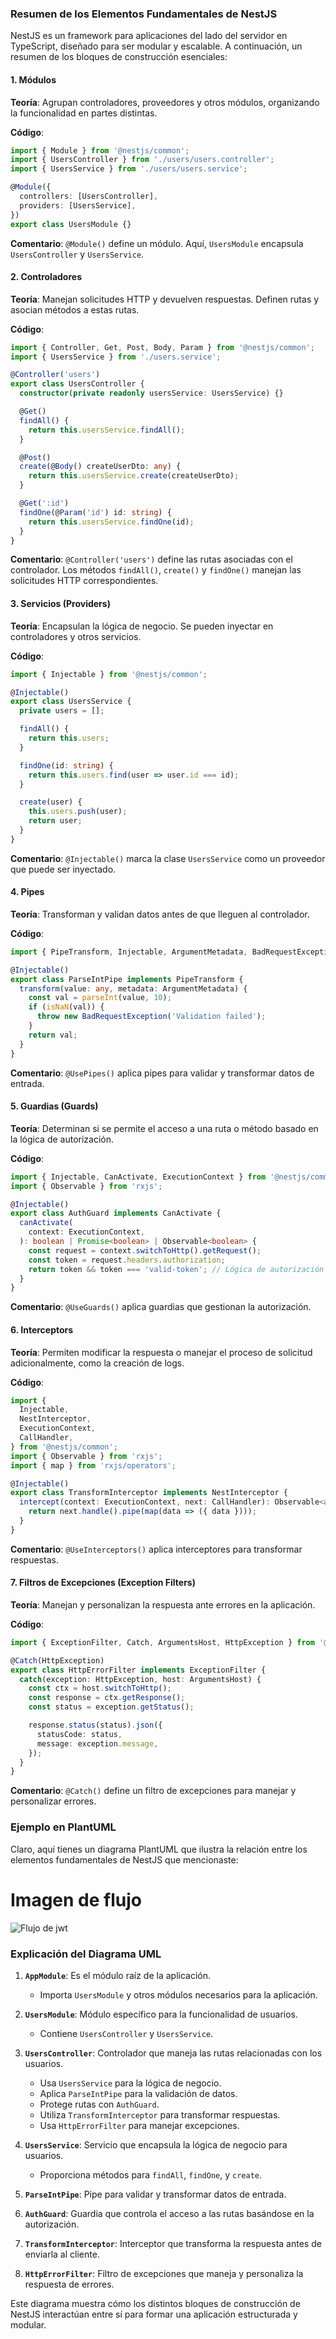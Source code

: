 ### Resumen de los Elementos Fundamentales de NestJS

NestJS es un framework para aplicaciones del lado del servidor en TypeScript, diseñado para ser modular y escalable. A continuación, un resumen de los bloques de construcción esenciales:

#### 1. **Módulos**

**Teoría**: Agrupan controladores, proveedores y otros módulos, organizando la funcionalidad en partes distintas.

**Código**:
```typescript
import { Module } from '@nestjs/common';
import { UsersController } from './users/users.controller';
import { UsersService } from './users/users.service';

@Module({
  controllers: [UsersController],
  providers: [UsersService],
})
export class UsersModule {}
```
**Comentario**: `@Module()` define un módulo. Aquí, `UsersModule` encapsula `UsersController` y `UsersService`.

#### 2. **Controladores**

**Teoría**: Manejan solicitudes HTTP y devuelven respuestas. Definen rutas y asocian métodos a estas rutas.

**Código**:
```typescript
import { Controller, Get, Post, Body, Param } from '@nestjs/common';
import { UsersService } from './users.service';

@Controller('users')
export class UsersController {
  constructor(private readonly usersService: UsersService) {}

  @Get()
  findAll() {
    return this.usersService.findAll();
  }

  @Post()
  create(@Body() createUserDto: any) {
    return this.usersService.create(createUserDto);
  }

  @Get(':id')
  findOne(@Param('id') id: string) {
    return this.usersService.findOne(id);
  }
}
```
**Comentario**: `@Controller('users')` define las rutas asociadas con el controlador. Los métodos `findAll()`, `create()` y `findOne()` manejan las solicitudes HTTP correspondientes.

#### 3. **Servicios (Providers)**

**Teoría**: Encapsulan la lógica de negocio. Se pueden inyectar en controladores y otros servicios.

**Código**:
```typescript
import { Injectable } from '@nestjs/common';

@Injectable()
export class UsersService {
  private users = [];

  findAll() {
    return this.users;
  }

  findOne(id: string) {
    return this.users.find(user => user.id === id);
  }

  create(user) {
    this.users.push(user);
    return user;
  }
}
```
**Comentario**: `@Injectable()` marca la clase `UsersService` como un proveedor que puede ser inyectado.

#### 4. **Pipes**

**Teoría**: Transforman y validan datos antes de que lleguen al controlador.

**Código**:
```typescript
import { PipeTransform, Injectable, ArgumentMetadata, BadRequestException } from '@nestjs/common';

@Injectable()
export class ParseIntPipe implements PipeTransform {
  transform(value: any, metadata: ArgumentMetadata) {
    const val = parseInt(value, 10);
    if (isNaN(val)) {
      throw new BadRequestException('Validation failed');
    }
    return val;
  }
}
```
**Comentario**: `@UsePipes()` aplica pipes para validar y transformar datos de entrada.

#### 5. **Guardias (Guards)**

**Teoría**: Determinan si se permite el acceso a una ruta o método basado en la lógica de autorización.

**Código**:
```typescript
import { Injectable, CanActivate, ExecutionContext } from '@nestjs/common';
import { Observable } from 'rxjs';

@Injectable()
export class AuthGuard implements CanActivate {
  canActivate(
    context: ExecutionContext,
  ): boolean | Promise<boolean> | Observable<boolean> {
    const request = context.switchToHttp().getRequest();
    const token = request.headers.authorization;
    return token && token === 'valid-token'; // Lógica de autorización simple
  }
}
```
**Comentario**: `@UseGuards()` aplica guardias que gestionan la autorización.

#### 6. **Interceptors**

**Teoría**: Permiten modificar la respuesta o manejar el proceso de solicitud adicionalmente, como la creación de logs.

**Código**:
```typescript
import {
  Injectable,
  NestInterceptor,
  ExecutionContext,
  CallHandler,
} from '@nestjs/common';
import { Observable } from 'rxjs';
import { map } from 'rxjs/operators';

@Injectable()
export class TransformInterceptor implements NestInterceptor {
  intercept(context: ExecutionContext, next: CallHandler): Observable<any> {
    return next.handle().pipe(map(data => ({ data })));
  }
}
```
**Comentario**: `@UseInterceptors()` aplica interceptores para transformar respuestas.

#### 7. **Filtros de Excepciones (Exception Filters)**

**Teoría**: Manejan y personalizan la respuesta ante errores en la aplicación.

**Código**:
```typescript
import { ExceptionFilter, Catch, ArgumentsHost, HttpException } from '@nestjs/common';

@Catch(HttpException)
export class HttpErrorFilter implements ExceptionFilter {
  catch(exception: HttpException, host: ArgumentsHost) {
    const ctx = host.switchToHttp();
    const response = ctx.getResponse();
    const status = exception.getStatus();

    response.status(status).json({
      statusCode: status,
      message: exception.message,
    });
  }
}
```
**Comentario**: `@Catch()` define un filtro de excepciones para manejar y personalizar errores.

### Ejemplo en PlantUML

Claro, aquí tienes un diagrama PlantUML que ilustra la relación entre los elementos fundamentales de NestJS que mencionaste:

# Imagen de flujo 
![Flujo de jwt](./imgs/nestbuildingblocks.png)

### Explicación del Diagrama UML

1. **`AppModule`**: Es el módulo raíz de la aplicación.
   - Importa `UsersModule` y otros módulos necesarios para la aplicación.

2. **`UsersModule`**: Módulo específico para la funcionalidad de usuarios.
   - Contiene `UsersController` y `UsersService`.

3. **`UsersController`**: Controlador que maneja las rutas relacionadas con los usuarios.
   - Usa `UsersService` para la lógica de negocio.
   - Aplica `ParseIntPipe` para la validación de datos.
   - Protege rutas con `AuthGuard`.
   - Utiliza `TransformInterceptor` para transformar respuestas.
   - Usa `HttpErrorFilter` para manejar excepciones.

4. **`UsersService`**: Servicio que encapsula la lógica de negocio para usuarios.
   - Proporciona métodos para `findAll`, `findOne`, y `create`.

5. **`ParseIntPipe`**: Pipe para validar y transformar datos de entrada.

6. **`AuthGuard`**: Guardia que controla el acceso a las rutas basándose en la autorización.

7. **`TransformInterceptor`**: Interceptor que transforma la respuesta antes de enviarla al cliente.

8. **`HttpErrorFilter`**: Filtro de excepciones que maneja y personaliza la respuesta de errores.

Este diagrama muestra cómo los distintos bloques de construcción de NestJS interactúan entre sí para formar una aplicación estructurada y modular.